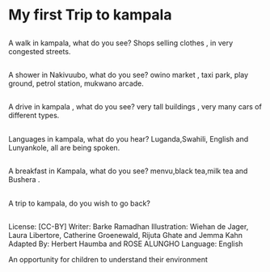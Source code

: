 # My first Trip to kampala

##
A walk in kampala,
what do you see?
Shops selling clothes ,
in very congested streets.

##
A shower in Nakivuubo,
what do you see?
owino market , taxi park, play ground,
petrol station, mukwano arcade.

##
A drive in kampala ,
what do you see?
very tall buildings , very many cars of different
types.

##
Languages in kampala,
what do you hear?
Luganda,Swahili, English and Lunyankole,
all are being spoken.

##
A breakfast in Kampala,
what do you see?
menvu,black tea,milk tea and Bushera .

##
A trip to kampala,
do you wish to go back?

##
License: [CC-BY]
Writer: Barke Ramadhan
Illustration: Wiehan de Jager, Laura Libertore, Catherine Groenewald, Rijuta Ghate and Jemma Kahn
Adapted By: Herbert Haumba and ROSE ALUNGHO
Language: English

An opportunity for children to understand their environment
